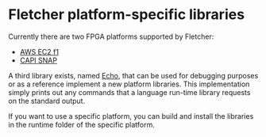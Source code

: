 # Fletcher platform-specific libraries

Currently there are two FPGA platforms supported by Fletcher:
* [AWS EC2 f1](aws-f1)
* [CAPI SNAP](snap)

A third library exists, named [Echo](echo), that can be used for debugging purposes or as a reference implement a new platform 
libraries. This implementation simply prints out any commands that a language run-time library requests on the standard
output.

If you want to use a specific platform, you can build and install the libraries in the runtime folder of the specific 
platform.
